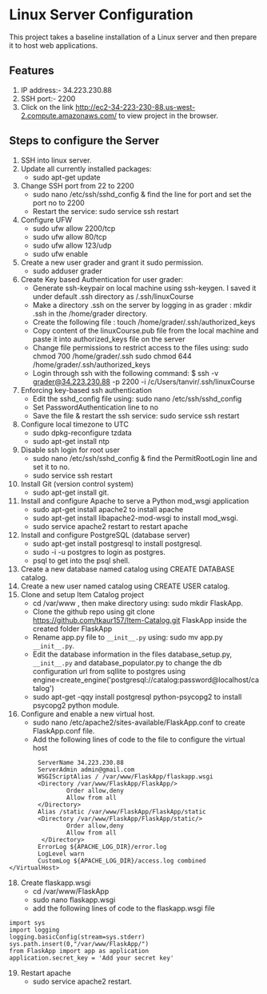 # Linux Server Configuration
This project takes a baseline installation of a Linux server and then prepare it to host web applications. 
## Features
1. IP address:- 34.223.230.88
2. SSH port:- 2200
3. Click on the link http://ec2-34-223-230-88.us-west-2.compute.amazonaws.com/ to view project in the browser.

## Steps to configure the Server
 1. SSH into linux server.
 2. Update all currently installed packages:
       - sudo apt-get update
 3. Change SSH port from 22 to 2200
    - sudo nano /etc/ssh/sshd_config & find the line for port  and set the port no to 2200
    - Restart the service:  sudo service ssh restart
 4. Configure UFW 
       - sudo ufw allow 2200/tcp
       - sudo ufw allow 80/tcp
       - sudo ufw allow 123/udp
       - sudo ufw enable
 5. Create a new user grader and grant it sudo permission.
       - sudo adduser grader
 6. Create Key based Authentication for user grader:
     - Generate ssh-keypair on local machine using ssh-keygen. I saved it under default .ssh directory as /.ssh/linuxCourse
     - Make a directory .ssh on the server by logging in as grader : mkdir .ssh in the /home/grader directory.
     - Create the following file : touch /home/grader/.ssh/authorized_keys
     - Copy content of the linuxCourse.pub file from the local machine and paste it into authorized_keys file on the server 
     - Change file permissions to restrict access to the files using:
          sudo chmod 700 /home/grader/.ssh
         sudo chmod 644 /home/grader/.ssh/authorized_keys
      - Login through ssh with the following command: $ ssh -v grader@34.223.230.88 -p 2200 -i /c/Users/tanvir/.ssh/linuxCourse
7. Enforcing key-based ssh authentication
    - Edit the sshd_config file using: sudo nano /etc/ssh/sshd_config 
    - Set PasswordAuthentication line to no
    - Save the file & restart the ssh service: sudo service ssh restart
8. Configure local timezone to UTC
   - sudo dpkg-reconfigure tzdata
   - sudo apt-get install ntp
9. Disable ssh login for root user
   - sudo nano /etc/ssh/sshd_config & find the PermitRootLogin line and set it to no.
   - sudo service ssh restart
10. Install Git (version control system)
    - sudo apt-get install git.
11. Install and configure Apache to serve a Python mod_wsgi application
    - sudo apt-get install apache2 to install apache
    - sudo apt-get install libapache2-mod-wsgi to install mod_wsgi.
    - sudo service apache2 restart to restart apache
12. Install and configure PostgreSQL (database server)
      - sudo apt-get install postgresql to install postgresql.
      - sudo -i -u postgres to login as postgres.
      - psql to get into the psql shell.
13. Create a new database named catalog using CREATE DATABASE catalog.
14. Create a new user named catalog using CREATE USER catalog.
15. Clone and setup Item Catalog project
     - cd /var/www , then make directory using: sudo mkdir FlaskApp.
     - Clone the github repo using git clone https://github.com/tkaur157/Item-Catalog.git FlaskApp inside the created folder FlaskApp
     - Rename app.py file to ```__init__.py``` using: sudo mv app.py ```__init__.py```.
     - Edit the database information in the files database_setup.py, ```__init__.py``` and database_populator.py to change the db configuration url from sqllite to postgres using engine=create_engine('postgresql://catalog:password@localhost/catalog')
     - sudo apt-get -qqy install postgresql python-psycopg2 to install psycopg2 python module.
16. Configure and enable a new virtual host. 
    - sudo nano /etc/apache2/sites-available/FlaskApp.conf to create FlaskApp.conf file.
    - Add the following lines of code to the file to configure the virtual host
```<VirtualHost *:80>
        ServerName 34.223.230.88
        ServerAdmin admin@gmail.com
        WSGIScriptAlias / /var/www/FlaskApp/flaskapp.wsgi
        <Directory /var/www/FlaskApp/FlaskApp/>
                Order allow,deny
                Allow from all
        </Directory>
        Alias /static /var/www/FlaskApp/FlaskApp/static
        <Directory /var/www/FlaskApp/FlaskApp/static/>
                Order allow,deny
                Allow from all
         </Directory>
        ErrorLog ${APACHE_LOG_DIR}/error.log
        LogLevel warn
        CustomLog ${APACHE_LOG_DIR}/access.log combined
</VirtualHost>
```
18. Create flaskapp.wsgi
    - cd /var/www/FlaskApp
    - sudo nano flaskapp.wsgi
    - add the following lines of code to the flaskapp.wsgi file
```#!/usr/bin/python
import sys
import logging
logging.basicConfig(stream=sys.stderr)
sys.path.insert(0,"/var/www/FlaskApp/")
from FlaskApp import app as application
application.secret_key = 'Add your secret key'
```
19. Restart apache
     - sudo service apache2 restart.
